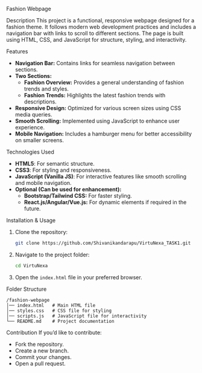 Fashion Webpage

Description
This project is a functional, responsive webpage designed for a fashion theme. It follows modern web development practices and includes a navigation bar with links to scroll to different sections. The page is built using HTML, CSS, and JavaScript for structure, styling, and interactivity.

Features
- **Navigation Bar:** Contains links for seamless navigation between sections.
- **Two Sections:**
  - **Fashion Overview:** Provides a general understanding of fashion trends and styles.
  - **Fashion Trends:** Highlights the latest fashion trends with descriptions.
- **Responsive Design:** Optimized for various screen sizes using CSS media queries.
- **Smooth Scrolling:** Implemented using JavaScript to enhance user experience.
- **Mobile Navigation:** Includes a hamburger menu for better accessibility on smaller screens.

Technologies Used
- **HTML5**: For semantic structure.
- **CSS3**: For styling and responsiveness.
- **JavaScript (Vanilla JS)**: For interactive features like smooth scrolling and mobile navigation.
- **Optional (Can be used for enhancement):**
  - **Bootstrap/Tailwind CSS:** For faster styling.
  - **React.js/Angular/Vue.js:** For dynamic elements if required in the future.

Installation & Usage
1. Clone the repository:
   ```bash
   git clone https://github.com/Shivanikandarapu/VirtuNexa_TASK1.git
   ```
2. Navigate to the project folder:
   ```bash
   cd VirtuNexa
   ```
3. Open the `index.html` file in your preferred browser.

Folder Structure
```
/fashion-webpage
│── index.html   # Main HTML file
│── styles.css   # CSS file for styling
│── scripts.js   # JavaScript file for interactivity
└── README.md    # Project documentation
```
Contribution
If you’d like to contribute:
- Fork the repository.
- Create a new branch.
- Commit your changes.
- Open a pull request.
